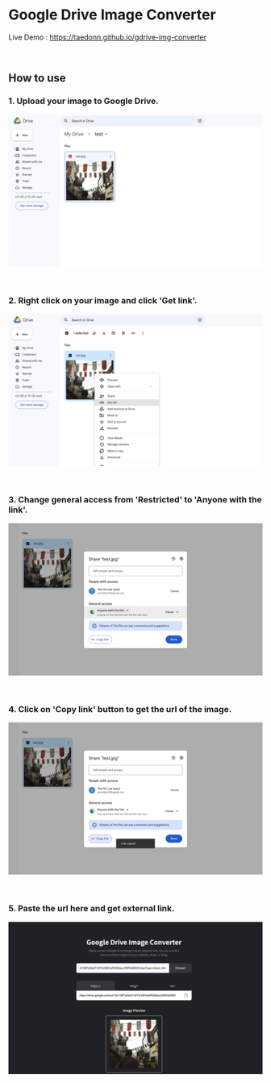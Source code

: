 # Google Drive Image Converter

Live Demo : https://taedonn.github.io/gdrive-img-converter

&nbsp;

## How to use 

### 1. Upload your image to Google Drive.

![how to use 1](./img/how_to_use_1.jpg)

&nbsp;

### 2. Right click on your image and click 'Get link'.

![how to use 1](./img/how_to_use_2.jpg)

&nbsp;

### 3. Change general access from 'Restricted' to 'Anyone with the link'.

![how to use 1](./img/how_to_use_3.jpg)

&nbsp;

### 4. Click on 'Copy link' button to get the url of the image.

![how to use 1](./img/how_to_use_4.jpg)

&nbsp;

### 5. Paste the url here and get external link.

![how to use 1](./img/how_to_use_5.jpg)
